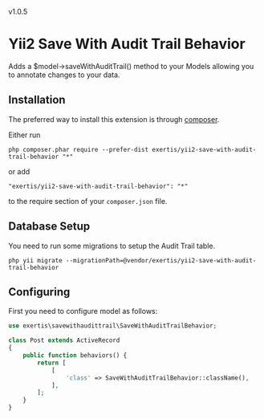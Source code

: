 v1.0.5

Yii2 Save With Audit Trail Behavior
===================================
Adds a $model->saveWithAuditTrail() method to your Models allowing you to annotate changes to your data.

Installation
------------

The preferred way to install this extension is through [composer](http://getcomposer.org/download/).

Either run

```
php composer.phar require --prefer-dist exertis/yii2-save-with-audit-trail-behavior "*"
```

or add

```
"exertis/yii2-save-with-audit-trail-behavior": "*"
```

to the require section of your `composer.json` file.


Database Setup
--------------

You need to run some migrations to setup the Audit Trail table.

```
php yii migrate --migrationPath=@vendor/exertis/yii2-save-with-audit-trail-behavior
```


Configuring
-----------

First you need to configure model as follows:

```php
use exertis\savewithaudittrail\SaveWithAuditTrailBehavior;

class Post extends ActiveRecord
{
    public function behaviors() {
        return [
            [
                'class' => SaveWithAuditTrailBehavior::className(),
            ],
        ];
    }
}
```